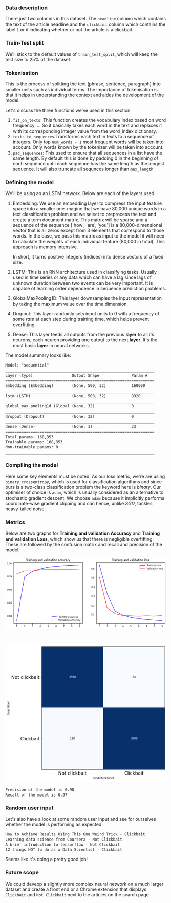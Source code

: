 ### Data description

There just two columns in this dataset. The `headline` column which contains the text of the article headline and the `clickbait` column which contains the label `1` or `0` indicating whether or not the article is a clickbait.

### Train-Test split

We'll stick to the default values of `train_test_split`, which will keep the test size to 25% of the dataset. 

### Tokenisation

This is the process of splitting the text (phrase, sentence, paragraph) into smaller units such as individual terms. The importance of tokenisation is that it helps in understanding the context and aides the development of the model.

Let's discuss the three functions we've used in this section

1. `fit_on_texts`: This function creates the  vocabulary index based on word frequency. ... So it basically takes each word in the text and replaces it with its corresponding integer value  from the word_index dictionary.
2. `texts_to_sequences`:Transforms each text in texts to a sequence of integers. Only top `num_words - 1` most  frequent words will be taken into account. Only words known by the  tokenizer will be taken into account.
3. `pad_sequences`: This used to ensure that all sequences in a list have the same length. By default this is done by  padding 0 in the beginning of each sequence until each sequence has the  same length as the longest sequence. It will also truncate all sequnces longer than `max_length`

### Defining the model

We'll be using an an LSTM network. Below are each of the layers used:

1. Embedding: We use an embedding layer to compress the input feature space into a smaller one. magine that we have 80,000 unique words in a text classification problem and we select to preprocess the text and create a term document matrix. This matrix will be sparse and a sequence of the sequence  ['how',  'are', 'you'] is a 80,000-dimensional vector that is all zeros except  from 3 elements that correspond to those words. In the case, we pass  this matrix as input to the model it will need to calculate the weights  of each individual feature (80,000 in total). This approach is memory  intensive. 

   In short, it turns positive integers (indices) into dense vectors of a fixed size.

2. LSTM: This is an RNN architecture used in classifying tasks. Usually used in time series or any data which can have a lag since lags of unknown duration between two events can be very important. It is capable of learning order dependence in sequence prediction problems.

3. GlobalMaxPooling1D: This layer downsamples the input representation by taking the maximum value over the time dimension. 

4. Dropout: This layer randomly sets input units to 0 with a frequency of some *rate* at each step during training time, which helps prevent overfitting.

5. Dense: This layer feeds all outputs from the previous **layer** to all its neurons, each neuron providing one output to the next **layer**. It's the most basic **layer** in neural networks.

The model summary looks like:

```
Model: "sequential"
_________________________________________________________________
Layer (type)                 Output Shape              Param #   
=================================================================
embedding (Embedding)        (None, 500, 32)           160000    
_________________________________________________________________
lstm (LSTM)                  (None, 500, 32)           8320      
_________________________________________________________________
global_max_pooling1d (Global (None, 32)                0         
_________________________________________________________________
dropout (Dropout)            (None, 32)                0         
_________________________________________________________________
dense (Dense)                (None, 1)                 33        
=================================================================
Total params: 168,353
Trainable params: 168,353
Non-trainable params: 0
_________________________________________________________________
```

### Compiling the model

Here some key elements must be noted. As our loss metric, we're are using `binary_crossentropy`, which is used for classification algorithms and since ours is a two-class classification problem the keyword here is *binary*. Our optimiser of choice is `adam`, which is usually considered as an alternative to stochastic gradient descent. We choose `adam` because it implicitly performs coordinate-wise gradient clipping and can hence, unlike *SGD*, tackles heavy-tailed noise.

### Metrics

Below are two graphs for **Training and validation Accuracy** and **Training and validation Loss**, which show us that there is negligible overfitting. These are followed by the confusion matrix and recall and precision of the model. 

<p align="center">
  <img title='Training and Validation acc/loss' src='https://github.com/altprime/clickbait-classification/blob/main/output/1-clickbait-train-val-acc-loss.jpg'>
</p><br>
<p align="center">
  <img title='Confusion Matrix' src='https://github.com/altprime/clickbait-classification/blob/main/output/2-clickbait-confusion-matrix.jpg'>
</p>

```
Precision of the model is 0.98
Recall of the model is 0.97
```

### Random user input

Let's also have a look at some random user input and see for ourselves whether the model is performing as expected:

```
How to Achieve Results Using This One Weird Trick - Clickbait
Learning data science from Coursera - Not Clickbait
A brief introduction to tensorflow - Not Clickbait
12 things NOT to do as a Data Scientist - Clickbait
```

Seems like it's doing a pretty good job!

### Future scope

We could deveop a slightly more complex neural network on a much larger dataset and create a front end or a Chrome extension that displays `Clickbait` and `Not Clickbait` next to the articles on the search page.

